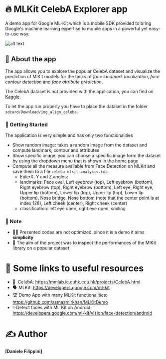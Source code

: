 # 🔥 MLKit CelebA Explorer app
A demo app for Google ML-Kit which is a mobile SDK provided to bring Google's machine learning expertise to mobile apps in a powerful yet easy-to-use way.

![alt text](https://mmlab.ie.cuhk.edu.hk/projects/CelebA/intro.png)


## 📱 About the app
The app allows you to explore the popular CelebA dataset and visualize the prediction of MlKit models for the tasks of *face landmark localization*, *face contour detection* and *face attribute prediction*.

The CelebA dataset is not provided with the application, you can find on [Kaggle](https://www.kaggle.com/jessicali9530/celeba-dataset).

To let the app run properly you have to place the dataset in the folder `sdcard/Download/img_align_celeba`.

### 🧩 Getting Started
The application is very simple and has only two functionalities 
- Show random image: takes a random image from the dataset and compute landmark, contour and attributes
- Show specific image: you can choose a specific image form the dataset by using the dropdown menu that is shown in the home page
- Compute all the measure available from Face Detection on MLKit and save them to a file `celeba-mlkit-analysis.txt`: 
    * EulerX, Y and Z angles;
    * landmarks: Face oval, Left eyebrow (top), Left eyebrow (bottom), Right eyebrow (top), Right eyebrow (bottom), Left eye, Right eye, Upper lip (bottom), Lower lip (top), Upper lip (top), Lower lip (bottom), Nose bridge, Nose bottom (note that the center point is at index 128), Left cheek (center), Right cheek (center)
    * classification: left eye open, right eye open, smiling

### 🛑 Note
- 👮‍♀️ Presented codes are not optimized, since it is a demo it aims **simplicity**
- 🔎 The aim of the project was to inspect the performances of the MlKit library on a popular dataset





# 📎 Some links to useful resources 


- 💪 &nbsp;CelebA: https://mmlab.ie.cuhk.edu.hk/projects/CelebA.html
- 🗣️ MLKit: https://developers.google.com/ml-kit
- 🏆 Demo App with many MLKit functionalities: https://github.com/asmaamirkhan/MLKitDemo
- ✨Detect faces with ML Kit on Android: https://developers.google.com/ml-kit/vision/face-detection/android


# ✍️ Author   
**[Daniele Filippini]**

